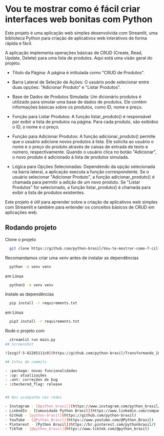 # Vou te mostrar como é fácil criar interfaces web bonitas com Python
Este projeto é uma aplicação web simples desenvolvida com Streamlit, uma biblioteca Python para criação de aplicativos web interativos de forma rápida e fácil.

A aplicação implementa operações básicas de CRUD (Create, Read, Update, Delete) para uma lista de produtos. Aqui está uma visão geral do projeto:

- Título da Página: A página é intitulada como "CRUD de Produtos".

- Barra Lateral de Seleção de Ações: O usuário pode selecionar entre duas opções: "Adicionar Produto" e "Listar Produtos".

- Base de Dados de Produtos Simulada: Um dicionário produtos é utilizado para simular uma base de dados de produtos. Ele contém informações básicas sobre os produtos, como ID, nome e preço.

- Função para Listar Produtos: A função listar_produto() é responsável por exibir a lista de produtos na página. Para cada produto, são exibidos o ID, o nome e o preço.

- Função para Adicionar Produtos: A função adicionar_produto() permite que o usuário adicione novos produtos à lista. Ele solicita ao usuário o nome e o preço do produto através de caixas de entrada de texto e número, respectivamente. Quando o usuário clica no botão "Adicionar", o novo produto é adicionado à lista de produtos simulada.

- Lógica para Opções Selecionadas: Dependendo da opção selecionada na barra lateral, a aplicação executa a função correspondente. Se o usuário selecionar "Adicionar Produto", a função adicionar_produto() é chamada para permitir a adição de um novo produto. Se "Listar Produtos" for selecionado, a função listar_produto() é chamada para exibir a lista de produtos existentes.

Este projeto é útil para aprender sobre a criação de aplicativos web simples com Streamlit e também para entender os conceitos básicos de CRUD em aplicações web.

## Rodando projeto

Clone o projeto

```bash
  git clone https://github.com/python-brasil/Vou-te-mostrar-como-f-cil-criar-interfaces-web-bonitas-com-Python.git
```
Recomandamos criar uma venv antes de instalar as dependências
```bash
  python -m venv venv
```
em Linux
```bash
  python3 -m venv venv
```
Instale as dependências

```bash
  pip install -r requirements.txt
```

em Linux

```bash
  pip3 install -r requirements.txt
```
Rode o projeto com

```bash
  streamlit run main.py
## Screenshot

![ezgif-5-82285111c0](https://github.com/python-brasil/Transformando_Imagens_em_Objeto3D_com_Python/assets/126124866/9e76fcab-56c3-4e06-8bcf-0e7c86e64ad6)

## Infos de commits

- :package: novas funcionalidades
- :up: atualizações
- :ant: correções de bug
- :checkered_flag: release


## Nos acompanhe nas redes

- Instagram - [@python_brasil](https://www.instagram.com/python_brasil/)
- LinkedIn - [Comunidade Python Brasil](https://www.linkedin.com/company/comunidade-python-brasil)
- GitHub - [python-brasil](https://github.com/python-brasil)
- YouTube - [@Python_Brasil](https://www.youtube.com/@Python_Brasil)
- Pinterest - [Python Brasil](https://br.pinterest.com/pythonbrasil/)
- TikTok - [@python_brasil](https://www.tiktok.com/@python_brasil)

